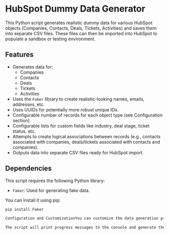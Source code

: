 # HubSpot Dummy Data Generator

This Python script generates realistic dummy data for various HubSpot objects (Companies, Contacts, Deals, Tickets, Activities) and saves them into separate CSV files. These files can then be imported into HubSpot to populate a sandbox or testing environment.

## Features

* Generates data for:
    * Companies
    * Contacts
    * Deals
    * Tickets
    * Activities
* Uses the `Faker` library to create realistic-looking names, emails, addresses, etc.
* Uses UUIDs for potentially more robust unique IDs.
* Configurable number of records for each object type (see Configuration section).
* Configurable lists for custom fields like industry, deal stage, ticket status, etc.
* Attempts to create logical associations between records (e.g., contacts associated with companies, deals/tickets associated with contacts and companies).
* Outputs data into separate CSV files ready for HubSpot import.

## Dependencies

This script requires the following Python library:

* `Faker`: Used for generating fake data.

You can install it using pip:
```bash
pip install Faker

Configuration and CustomizationYou can customize the data generation process by modifying the variables in the # --- Configuration --- section at the top of the huspotDummyData.py script:Record Counts:NUM_COMPANIES: Number of company records (default: 200).NUM_CONTACTS: Number of contact records (default: 950). See Limitations section regarding this number.NUM_DEALS: Number of deal records (default: 500).NUM_TICKETS: Number of ticket records (default: 300).NUM_ACTIVITIES: Number of activity records (default: 2000).How to Change: Simply change the integer value assigned to these variables (e.g., NUM_CONTACTS = 2000). Be mindful of potential performance impacts or limitations when generating very large numbers of records (see Limitations section below).Field Values:LIFECYCLE_STAGES, LEAD_STATUSES, INDUSTRIES, DEAL_STAGES, TICKET_PRIORITIES, etc.: These lists define the possible values randomly assigned to corresponding HubSpot fields.How to Change: Modify the Python lists by adding, removing, or changing the string values within them to match your specific HubSpot setup or testing needs. Remember that None is included in some lists (like LEAD_STATUSES) to allow for blank values.Record Owners:OWNERS, SUPPORT_OWNERS: Define the pool of user email addresses assigned to records. Sales owners (OWNERS) are assigned to companies, contacts, and deals. Support owners (SUPPORT_OWNERS) are assigned to tickets. All owners (ALL_OWNERS) can be assigned to activities.How to Change: Update the lists with the actual or desired fake email addresses. The script cycles through these lists for assignment.How to RunEnsure you have Python and the Faker library installed.Save the script as huspotDummyData.py.Open a terminal or command prompt.Navigate to the directory where you saved the script.Run the script using:python huspotDummyData.py

The script will print progress messages to the console and generate the CSV files in the same directory.Output FilesThe script generates the following CSV files:hubspot_companies.csv: Contains company data.hubspot_contacts.csv: Contains contact data.hubspot_deals.csv: Contains deal data.hubspot_tickets.csv: Contains ticket data.hubspot_activities.csv: Contains activity data (simplified for CSV import, primarily associated with contacts via email).HubSpot Import InstructionsImport the generated CSV files into your HubSpot portal in the following order to ensure associations are created correctly:hubspot_companies.csv:Object Type: CompaniesMapping: Use 'Company Domain Name' as the unique identifier.hubspot_contacts.csv:Object Type: ContactsMapping: Use 'Email' as the unique identifier. Use 'Associated Company Domain' to link to companies.hubspot_deals.csv:Object Type: DealsMapping: Use 'Associated Contact Email' and 'Associated Company Domain' to link deals to contacts and companies.hubspot_tickets.csv:Object Type: TicketsMapping: Use 'Associated Contact Email' and 'Associated Company Domain' to link tickets to contacts and companies.hubspot_activities.csv:Object Type: ActivitiesMapping: Use 'Associated Contact Email' to link the activity to the contact.Important: Always carefully review